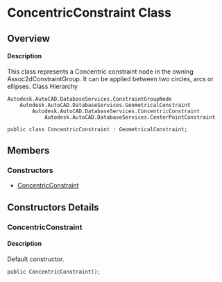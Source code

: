 # ConcentricConstraint Class

## Overview

#### Description
This class represents a Concentric constraint node in the owning Assoc2dConstraintGroup. It can be applied between two circles, arcs or ellipses.
Class Hierarchy
```text
Autodesk.AutoCAD.DatabaseServices.ConstraintGroupNode
    Autodesk.AutoCAD.DatabaseServices.GeometricalConstraint
        Autodesk.AutoCAD.DatabaseServices.ConcentricConstraint
            Autodesk.AutoCAD.DatabaseServices.CenterPointConstraint
```

```text
public class ConcentricConstraint : GeometricalConstraint;
```

## Members

### Constructors

- [ConcentricConstraint](#concentricconstraint)


## Constructors Details

### ConcentricConstraint

#### Description
Default constructor.
```text
public ConcentricConstraint();
```
